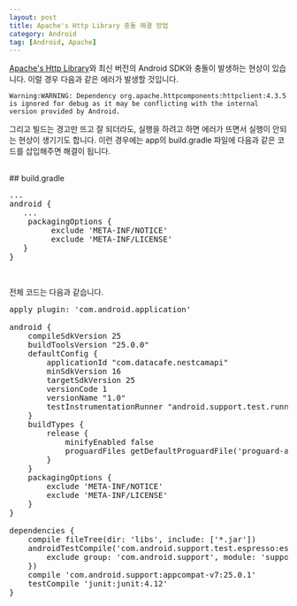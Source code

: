```yaml
---
layout: post
title: Apache's Http Library 충돌 해결 방법
category: Android
tag: [Android, Apache]
---
```


[Apache's Http Library](https://hc.apache.org/httpcomponents-client-4.3.x/android-port.html)와
최신 버전의 Android SDK와 충돌이 발생하는 현상이 있습니다. 이럴 경우 다음과 같은 에러가 발생할 것입니다.

~~~
Warning:WARNING: Dependency org.apache.httpcomponents:httpclient:4.3.5 is ignored for debug as it may be conflicting with the internal version provided by Android.
~~~

그리고 빌드는 경고만 뜨고 잘 되더라도, 실행을 하려고 하면 에러가 뜨면서 실행이 안되는
현상이 생기기도 합니다. 이런 경우에는 app의 build.gradle 파일에 다음과 같은 코드를
삽입해주면 해결이 됩니다.

<br>
## build.gradle
<pre class="prettyprint">...
android {
   ...
    packagingOptions {
         exclude 'META-INF/NOTICE'
         exclude 'META-INF/LICENSE'
   }
}
</pre>
<br>

전체 코드는 다음과 같습니다.
<pre class="prettyprint">apply plugin: 'com.android.application'

android {
    compileSdkVersion 25
    buildToolsVersion "25.0.0"
    defaultConfig {
        applicationId "com.datacafe.nestcamapi"
        minSdkVersion 16
        targetSdkVersion 25
        versionCode 1
        versionName "1.0"
        testInstrumentationRunner "android.support.test.runner.AndroidJUnitRunner"
    }
    buildTypes {
        release {
            minifyEnabled false
            proguardFiles getDefaultProguardFile('proguard-android.txt'), 'proguard-rules.pro'
        }
    }
    packagingOptions {
        exclude 'META-INF/NOTICE'
        exclude 'META-INF/LICENSE'
    }
}

dependencies {
    compile fileTree(dir: 'libs', include: ['*.jar'])
    androidTestCompile('com.android.support.test.espresso:espresso-core:2.2.2', {
        exclude group: 'com.android.support', module: 'support-annotations'
    })
    compile 'com.android.support:appcompat-v7:25.0.1'
    testCompile 'junit:junit:4.12'
}
</pre>
